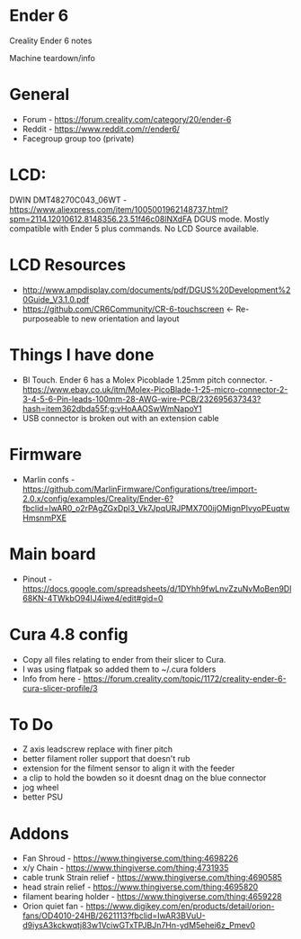 # Ender 6
Creality Ender 6 notes

Machine teardown/info

# General
* Forum - https://forum.creality.com/category/20/ender-6
* Reddit - https://www.reddit.com/r/ender6/
* Facegroup group too (private)

# LCD:
DWIN DMT48270C043_06WT - https://www.aliexpress.com/item/1005001962148737.html?spm=2114.12010612.8148356.23.51f46c08lNXdFA
DGUS mode. Mostly compatible with Ender 5 plus commands.
No LCD Source available.

# LCD Resources
* http://www.ampdisplay.com/documents/pdf/DGUS%20Development%20Guide_V3.1.0.pdf
* https://github.com/CR6Community/CR-6-touchscreen <- Re-purposeable to new orientation and layout

# Things I have done
* Bl Touch. Ender 6 has a Molex Picoblade 1.25mm pitch connector. - https://www.ebay.co.uk/itm/Molex-PicoBlade-1-25-micro-connector-2-3-4-5-6-Pin-leads-100mm-28-AWG-wire-PCB/232695637343?hash=item362dbda55f:g:vHoAAOSwWmNapoY1
* USB connector is broken out with an extension cable

# Firmware
* Marlin confs - https://github.com/MarlinFirmware/Configurations/tree/import-2.0.x/config/examples/Creality/Ender-6?fbclid=IwAR0_o2rPAgZGxDpl3_Vk7JpqURJPMX700ijOMignPIvyoPEuqtwHmsnmPXE

# Main board
* Pinout - https://docs.google.com/spreadsheets/d/1DYhh9fwLnvZzuNvMoBen9Dl68KN-4TWkbO94lJ4iwe4/edit#gid=0

# Cura 4.8 config
* Copy all files relating to ender from their slicer to Cura.
* I was using flatpak so added them to ~/.cura folders
* Info from here - https://forum.creality.com/topic/1172/creality-ender-6-cura-slicer-profile/3

# To Do
* Z axis leadscrew  replace with finer pitch
* better filament roller support that doesn't rub
* extension for the filment sensor to align it with the feeder
* a clip to hold the bowden so it doesnt dnag on the blue connector
* jog wheel
* better PSU

# Addons
* Fan Shroud - https://www.thingiverse.com/thing:4698226
* x/y Chain - https://www.thingiverse.com/thing:4731935
* cable trunk Strain relief - https://www.thingiverse.com/thing:4690585
* head strain relief - https://www.thingiverse.com/thing:4695820
* filament bearing holder - https://www.thingiverse.com/thing:4659228
* Orion quiet fan - https://www.digikey.com/en/products/detail/orion-fans/OD4010-24HB/2621113?fbclid=IwAR3BVuU-d9iysA3kckwqtj83w1VciwGTxTPJBJn7Hn-ydM5ehei6z_Pmev0
